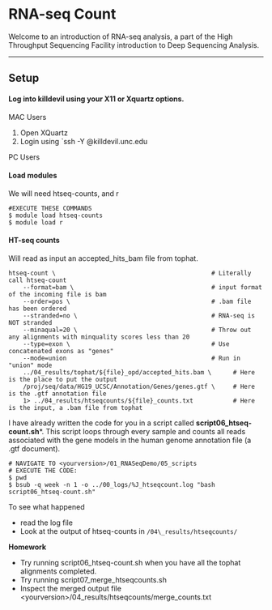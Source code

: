 # RNA-seq Count

Welcome to an introduction of RNA-seq analysis, a part of the High Throughput Sequencing Facility introduction to Deep Sequencing Analysis.

____

## Setup

#### Log into killdevil using your X11 or Xquartz options.

MAC Users

1. Open XQuartz
2. Login using `ssh -Y <youronyen>@killdevil.unc.edu

PC Users

#### Load modules

We will need htseq-counts, and r

```
#EXECUTE THESE COMMANDS
$ module load htseq-counts
$ module load r
```

#### HT-seq counts

Will read as input an accepted_hits_bam file from tophat.

```
htseq-count \                                           # Literally call htseq-count
    --format=bam \                                      # input format of the incoming file is bam
    --order=pos \                                       # .bam file has been ordered
    --stranded=no \                                     # RNA-seq is NOT stranded
    --minaqual=20 \                                     # Throw out any alignments with minquality scores less than 20
    --type=exon \                                       # Use concatenated exons as "genes"
    --mode=union                                        # Run in "union" mode   
    ../04_results/tophat/${file}_opd/accepted_hits.bam \      # Here is the place to put the output
    /proj/seq/data/HG19_UCSC/Annotation/Genes/genes.gtf \     # Here is the .gtf annotation file
    1> ../04_results/htseqcounts/${file}_counts.txt           # Here is the input, a .bam file from tophat
```
  
I have already written the code for you in a script called **script06_htseq-count.sh***. This script loops through every sample and counts all reads associated with the gene models in the human genome annotation file (a .gtf document).


```
# NAVIGATE TO <yourversion>/01_RNASeqDemo/05_scripts
# EXECUTE THE CODE:
$ pwd
$ bsub -q week -n 1 -o ../00_logs/%J_htseqcount.log "bash script06_htseq-count.sh"  
```

To see what happened
+ read the log file
+ Look at the output of htseq-counts in `/04\_results/htseqcounts/`

**Homework** 
+ Try running script06_htseq-count.sh when you have all the tophat alignments completed.
+ Try running script07\_merge\_htseqcounts.sh
+ Inspect the merged output file \<yourversion\>/04\_results/htseqcounts/merge\_counts.txt





